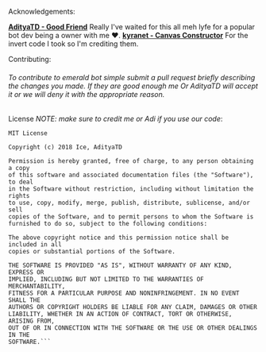Acknowledgements:

**[AdityaTD - Good Friend](https://github.com/AdityaTD)** Really I've waited for this all meh lyfe for a popular bot dev being a owner with me :heart:.
**[kyranet - Canvas Constructor](https://github.com/kyranet/canvasConstructor)** For the invert code I took so I'm crediting them.

Contributing:

###### To contribute to emerald bot simple submit a pull request briefly describing the changes you made. If they are good enough me Or AdityaTD will accept it or we will deny it with the appropriate reason.

License *NOTE: make sure to credit me or Adi if you use our code*:
```
MIT License

Copyright (c) 2018 Ice, AdityaTD

Permission is hereby granted, free of charge, to any person obtaining a copy
of this software and associated documentation files (the "Software"), to deal
in the Software without restriction, including without limitation the rights
to use, copy, modify, merge, publish, distribute, sublicense, and/or sell
copies of the Software, and to permit persons to whom the Software is
furnished to do so, subject to the following conditions:

The above copyright notice and this permission notice shall be included in all
copies or substantial portions of the Software.

THE SOFTWARE IS PROVIDED "AS IS", WITHOUT WARRANTY OF ANY KIND, EXPRESS OR
IMPLIED, INCLUDING BUT NOT LIMITED TO THE WARRANTIES OF MERCHANTABILITY,
FITNESS FOR A PARTICULAR PURPOSE AND NONINFRINGEMENT. IN NO EVENT SHALL THE
AUTHORS OR COPYRIGHT HOLDERS BE LIABLE FOR ANY CLAIM, DAMAGES OR OTHER
LIABILITY, WHETHER IN AN ACTION OF CONTRACT, TORT OR OTHERWISE, ARISING FROM,
OUT OF OR IN CONNECTION WITH THE SOFTWARE OR THE USE OR OTHER DEALINGS IN THE
SOFTWARE.```